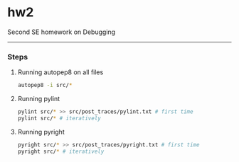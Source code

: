 # hw2
Second SE homework on Debugging

---
### Steps
1. Running autopep8 on all files
    ```bash
    autopep8 -i src/*
    ```
2. Running pylint
   ```bash
   pylint src/* >> src/post_traces/pylint.txt # first time
   pylint src/* # iteratively
   ```
3. Running pyright
   ```bash
   pyright src/* >> src/post_traces/pyright.txt # first time
   pyright src/* # iteratively
   ```